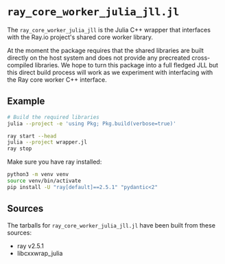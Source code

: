 # `ray_core_worker_julia_jll.jl`

The `ray_core_worker_julia_jll` is the Julia C++ wrapper that interfaces with the Ray.io project's shared core worker library. 

At the moment the package requires that the shared libraries are built directly on the host system and does not provide any precreated cross-compiled libraries. We hope to turn this package into a full fledged JLL but this direct build process will work as we experiment with interfacing with the Ray core worker C++ interface.

## Example

```sh
# Build the required libraries
julia --project -e 'using Pkg; Pkg.build(verbose=true)'

ray start --head
julia --project wrapper.jl
ray stop
```

Make sure you have ray installed:
```sh
python3 -m venv venv
source venv/bin/activate
pip install -U "ray[default]==2.5.1" "pydantic<2"
```

## Sources

The tarballs for `ray_core_worker_julia_jll.jl` have been built from these sources:

* ray v2.5.1
* libcxxwrap_julia
